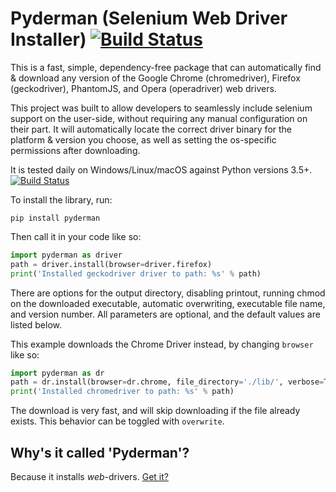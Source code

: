 # Pyderman (Selenium Web Driver Installer) [![Build Status](https://dev.azure.com/theshadowmoose/theshadowmoose/_apis/build/status/shadowmoose.pyderman?branchName=master)](https://dev.azure.com/theshadowmoose/theshadowmoose/_build/latest?definitionId=1&branchName=master)

This is a fast, simple, dependency-free package that can automatically find & download any version of 
the Google Chrome (chromedriver), Firefox (geckodriver), PhantomJS, and Opera (operadriver) web drivers.

This project was built to allow developers to seamlessly include selenium support on the user-side, without requiring any manual configuration on their part. It will automatically locate the correct driver binary for the platform & version you choose, as well as setting the os-specific permissions after downloading.

It is tested daily on Windows/Linux/macOS against Python versions 3.5+. [![Build Status](https://travis-ci.com/shadowmoose/pyderman.svg?branch=master)](https://travis-ci.com/shadowmoose/pyderman)

To install the library, run:
```
pip install pyderman
```


Then call it in your code like so:

```python
import pyderman as driver
path = driver.install(browser=driver.firefox)
print('Installed geckodriver driver to path: %s' % path)
```


There are options for the output directory, disabling printout, running chmod on the downloaded executable, 
automatic overwriting, executable file name, and version number. 
All parameters are optional, and the default values are listed below.

This example downloads the Chrome Driver instead, by changing ```browser``` like so:
```python
import pyderman as dr
path = dr.install(browser=dr.chrome, file_directory='./lib/', verbose=True, chmod=True, overwrite=False, version=None, filename=None, return_info=False)
print('Installed chromedriver to path: %s' % path)
```

The download is very fast, and will skip downloading if the file already exists. This behavior can be toggled with ```overwrite```.

## Why's it called 'Pyderman'?
Because it installs *web*-drivers. [Get it?](https://youtu.be/SUtziaZlDeE)
